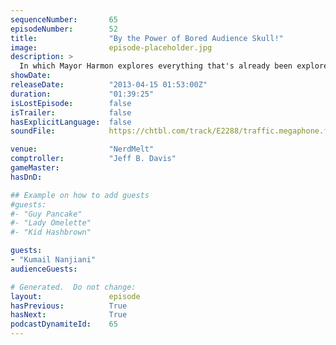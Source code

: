 ```yaml
---
sequenceNumber:       65
episodeNumber:        52
title:                "By the Power of Bored Audience Skull!"
image:                episode-placeholder.jpg
description: >
  In which Mayor Harmon explores everything that's already been explored about the topics of Road House, Roger Ebert and Skeletor. Plus: Kumail Nanjiani, Drunk Spencer and the final word on nipple size.
showDate:             
releaseDate:          "2013-04-15 01:53:00Z"
duration:             "01:39:25"
isLostEpisode:        false
isTrailer:            false
hasExplicitLanguage:  false
soundFile:            https://chtbl.com/track/E2288/traffic.megaphone.fm/STA7444258099.mp3?updated=1554500600

venue:                "NerdMelt"
comptroller:          "Jeff B. Davis"
gameMaster:           
hasDnD:               

## Example on how to add guests
#guests:
#- "Guy Pancake"
#- "Lady Omelette"
#- "Kid Hashbrown"

guests:
- "Kumail Nanjiani"
audienceGuests:

# Generated.  Do not change:
layout:               episode
hasPrevious:          True
hasNext:              True
podcastDynamiteId:    65
---
```

